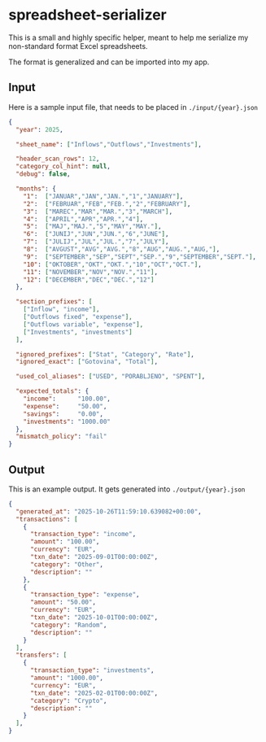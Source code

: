 # spreadsheet-serializer

This is a small and highly specific helper, meant to help me serialize my non-standard format Excel spreadsheets.

The format is generalized and can be imported into my app.

## Input

Here is a sample input file, that needs to be placed in `./input/{year}.json`

```json
{
  "year": 2025,

  "sheet_name": ["Inflows","Outflows","Investments"],

  "header_scan_rows": 12,
  "category_col_hint": null,
  "debug": false,

  "months": {
    "1":  ["JANUAR","JAN","JAN.","1","JANUARY"],
    "2":  ["FEBRUAR","FEB","FEB.","2","FEBRUARY"],
    "3":  ["MAREC","MAR","MAR.","3","MARCH"],
    "4":  ["APRIL","APR","APR.","4"],
    "5":  ["MAJ","MAJ.","5","MAY","MAY."],
    "6":  ["JUNIJ","JUN","JUN.","6","JUNE"],
    "7":  ["JULIJ","JUL","JUL.","7","JULY"],
    "8":  ["AVGUST","AVG","AVG.","8","AUG","AUG.","AUG,"],
    "9":  ["SEPTEMBER","SEP","SEPT","SEP.","9","SEPTEMBER","SEPT."],
    "10": ["OKTOBER","OKT","OKT.","10","OCT","OCT."],
    "11": ["NOVEMBER","NOV","NOV.","11"],
    "12": ["DECEMBER","DEC","DEC.","12"]
  },

  "section_prefixes": [
    ["Inflow", "income"],
    ["Outflows fixed", "expense"],
    ["Outflows variable", "expense"],
    ["Investments", "investments"]
  ],

  "ignored_prefixes": ["Stat", "Category", "Rate"],
  "ignored_exact": ["Gotovina", "Total"],

  "used_col_aliases": ["USED", "PORABLJENO", "SPENT"],

  "expected_totals": {
    "income":      "100.00",
    "expense":     "50.00",
    "savings":     "0.00",
    "investments": "1000.00"
  },
  "mismatch_policy": "fail"
}
```

## Output

This is an example output. It gets generated into `./output/{year}.json`

```json
{
  "generated_at": "2025-10-26T11:59:10.639082+00:00",
  "transactions": [
    {
      "transaction_type": "income",
      "amount": "100.00",
      "currency": "EUR",
      "txn_date": "2025-09-01T00:00:00Z",
      "category": "Other",
      "description": ""
    },
    {
      "transaction_type": "expense",
      "amount": "50.00",
      "currency": "EUR",
      "txn_date": "2025-10-01T00:00:00Z",
      "category": "Random",
      "description": ""
    }
  ],
  "transfers": [
    {
      "transaction_type": "investments",
      "amount": "1000.00",
      "currency": "EUR",
      "txn_date": "2025-02-01T00:00:00Z",
      "category": "Crypto",
      "description": ""
    }
  ],
}
```
